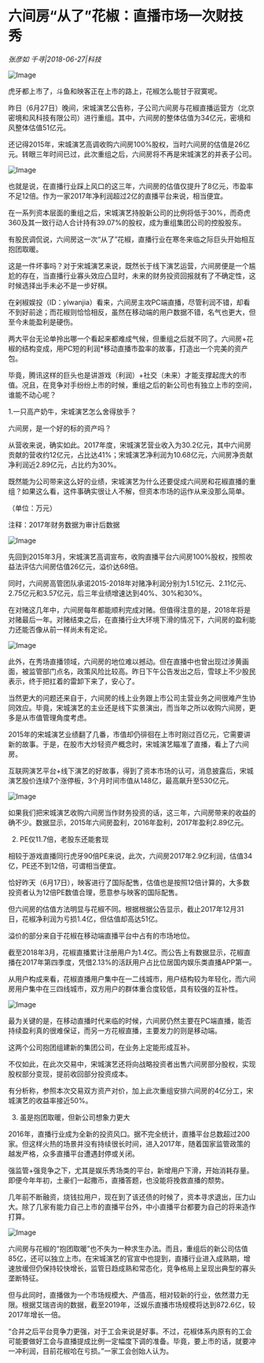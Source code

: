 # 六间房“从了”花椒：直播市场一次财技秀

*张彦如 千寻|2018-06-27|科技*

![Image](http://p9.pstatp.com/large/pgc-image/15301460338177492f6640d)

虎牙都上市了，斗鱼和映客正在上市的路上，花椒怎么能甘于寂寞呢。

昨日（6月27日）晚间，宋城演艺公告称，子公司六间房与花椒直播运营方（北京密境和风科技有限公司）进行重组。其中，六间房的整体估值为34亿元，密境和风整体估值51亿元。

还记得2015年，宋城演艺高调收购六间房100%股权，当时六间房的估值是26亿元。转眼三年时间已过，此次重组之后，六间房将不再是宋城演艺的并表子公司。

![Image](http://p3.pstatp.com/large/pgc-image/1530146012970400ff10a0f)

也就是说，在直播行业踩上风口的这三年，六间房的估值仅提升了8亿元，市盈率不足12倍。作为一家2017年净利润超过2亿的直播平台来说，相当便宜。

在一系列资本层面的重组之后，宋城演艺持股新公司的比例将低于30%，而奇虎360及其一致行动人合计持有39.07%的股权，成为重组集团公司的控股股东。

有股民调侃说，六间房这一次“从了”花椒，直播行业在寒冬来临之际巨头开始相互抱团取暖。

这是一件坏事吗？对于宋城演艺来说，既然长于线下演艺运营，六间房便是一个尴尬的存在，当直播行业寡头效应凸显时，未来的财务投资回报就有了不确定性，这时候选择出手未必不是一步好棋。

在剁椒娱投（ID：ylwanjia）看来，六间房主攻PC端直播，尽管利润不错，却看不到好前途；而花椒则恰恰相反，虽然在移动端的用户数据不错，名气也更大，但至今未能盈利是硬伤。

两大平台无论单拎出哪一个看起来都难成气候，但重组之后就不同了。六间房+花椒的结构变成，用PC短的利润*移动直播市盈率的故事，打造出一个完美的资产包。

毕竟，腾讯这样的巨头也是讲游戏（利润）+社交（未来）才能支撑起庞大的市值。况且，在竞争对手纷纷上市的时候，重组之后的新公司也有独立上市的空间，谁能不动心呢？

1.一只高产奶牛，宋城演艺怎么舍得放手？

六间房，是一个好的标的资产吗？

从营收来说，确实如此。2017年度，宋城演艺营业收入为30.2亿元，其中六间房贡献的营收约12亿元，占比达41%；宋城演艺净利润为10.68亿元，六间房净贡献净利润近2.89亿元，占比约为30%。

既然能为公司带来这么好的业绩，宋城演艺为什么还要促成六间房和花椒直播的重组？如果这么看，这件事确实很让人不解，但资本市场的运作从来没那么简单。

（单位：万元）

注释：2017年财务数据为审计后数据

![Image](http://p3.pstatp.com/large/pgc-image/1530146012622a170241e0f)

先回到2015年3月，宋城演艺高调宣布，收购直播平台六间房100%股权，按照收益法评估六间房估值26亿元，溢价达68倍。

同时，六间房高管团队承诺2015-2018年对赌净利润分别为1.51亿元、2.11亿元、2.75亿元和3.57亿元，后三年业绩增速达到40%、30%和30%。

在对赌这几年中，六间房每年都能顺利完成对赌。但值得注意的是，2018年将是对赌最后一年。对赌结束之后，在直播行业大环境下滑的情况下，六间房的盈利能力还能否像从前一样尚未有定论。

![Image](http://p3.pstatp.com/large/pgc-image/1530146012627f27f2ded47)

此外，在秀场直播领域，六间房的地位难以撼动。但在直播中也曾出现过涉黄画面，被监管部门点名，政策风险比较高。昨日下午公告发出之后，雪球上不少股民表示，终于把扛着的雷卸下来了，安心了。

当然更大的问题还来自于，六间房的线上业务跟上市公司主营业务之间很难产生协同效应。毕竟，宋城演艺的主业还是线下实景演出，而当年之所以收购六间房，更多是从市值管理角度考虑。

2015年的宋城演艺业绩翻了几番，市值却仍徘徊在上市时刚过百亿元，它需要讲新的故事。于是，在股市大炒轻资产概念时，宋城演艺瞄准了直播，看上了六间房。

互联网演艺平台+线下演艺的好故事，得到了资本市场的认可，消息披露后，宋城演艺股价连续7个涨停板，3个月时间市值从148亿，最高飙升至530亿元。

![Image](http://p1.pstatp.com/large/pgc-image/15301460126272079dae748)

如果我们把宋城演艺收购六间房当作财务投资的话，这三年，六间房带来的收益的确不少。数据显示，2015年六间房盈利，2016年盈利，2017年盈利2.89亿元。

2. PE仅11.7倍，老股东还能套现

相较于游戏直播同行虎牙90倍PE来说，此次，六间房2017年2.9亿利润，估值34亿，PE还不到12倍，可谓相当便宜。

恰好昨天（6月17日），映客进行了国际配售，估值也是按照12倍计算的，大多数投资者认为12倍PE数值合理，愿意参与映客的国际配售。

但六间房的估值方法明显与花椒不同。根据根据公告显示，截止2017年12月31日，花椒净利润为亏损1.4亿，但估值却高达51亿。

溢价的部分来自于花椒在移动端直播平台中占有的市场地位。

截至2018年3月，花椒直播累计注册用户为1.4亿。而公告上有数据显示，花椒直播在2017年第四季度，凭借2.13%的活跃用户占比位居国内娱乐类直播APP第一。

从用户构成来看，花椒直播用户集中在一二线城市，用户结构较为年轻化，而六间房用户集中在三四线城市，双方用户的群体重合度较低，具有较强的互补性。

![Image](http://p3.pstatp.com/large/pgc-image/15301460126182ecf1e954a)

最为关键的是，在移动直播时代来临的时候，六间房仍然主要在PC端直播，能否持续盈利真的很难保证，而另一方花椒直播，主要发力的则是移动端。

这两个公司抱团组建新的集团公司，在业务上定能形成互补。

不仅如此，在此次交易中，宋城演艺还将向战略投资者出售六间房部分股权，实现股权部分变现，提前收回部分投资成本。

有分析称，参照本次交易双方资产对价，加上此次重组安排六间房的4亿分工，宋城演艺的收益率接近50%。

3. 虽是抱团取暖，但新公司想象力更大

2016年，直播行业成为全新的投资风口。据不完全统计，直播平台总数超过200家。但这样火热的场景并没有持续很长时间，进入2017年，随着国家监管政策的越发严格，众多直播平台遭遇封停或关闭。

强监管+强竞争之下，尤其是娱乐秀场类的平台，新增用户下滑，开始消耗存量。即便今年年初，土豪们一起撒币，直播答题，也没能将挽救直播的颓势。

几年前不断融资，烧钱拉用户，现在到了该还债的时候了，资本寻求退出，压力山大。除了几家有能力自己上市的直播平台外，中小直播平台都要为自己的将来造作打算。

![Image](http://p3.pstatp.com/large/pgc-image/153014601274438286a4d10)

六间房与花椒的“抱团取暖”也不失为一种求生办法。而且，重组后的新公司估值85亿，还可以独立上市。在宋城演艺的官宣中也提到，直播行业进入成熟期，增速放缓但仍保持较快增长，监管日趋成熟和常态化，竞争格局上呈现出典型的寡头垄断特征。

但与此同时，直播做为一个市场规模大、产值高，相对较新的行业，依然潜力无限。根据艾瑞咨询的数据，截至2019年，泛娱乐直播市场规模将达到872.6亿，较2017年增长一倍。

“合并之后平台竞争力更强，对于工会来说是好事。不过，花椒体系内原有的工会可能要做好工会与直播提成比例一定幅度下调的准备。毕竟，要上市的话，就要冲一冲利润，目前花椒哈在亏损。”一家工会创始人认为。

